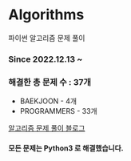# Algorithms
파이썬 알고리즘 문제 풀이
### Since 2022.12.13 ~
### 해결한 총 문제 수 : 37개
- BAEKJOON - 4개
- PROGRAMMERS - 33개

[알고리즘 문제 풀이 블로그](https://monzheld.tistory.com/category/%E2%8C%A8%EF%B8%8F%20Algorithms)
#### 모든 문제는 Python3 로 해결했습니다.
